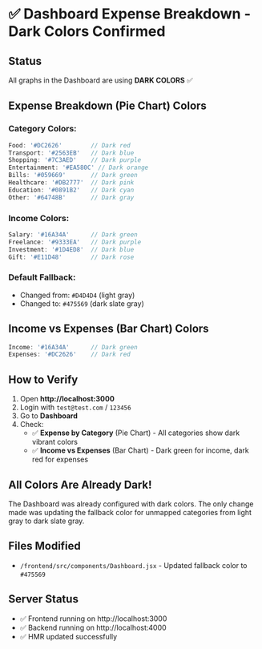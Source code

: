 # ✅ Dashboard Expense Breakdown - Dark Colors Confirmed

## Status
All graphs in the Dashboard are using **DARK COLORS** ✅

## Expense Breakdown (Pie Chart) Colors

### Category Colors:
```javascript
Food: '#DC2626'        // Dark red
Transport: '#2563EB'   // Dark blue
Shopping: '#7C3AED'    // Dark purple
Entertainment: '#EA580C' // Dark orange
Bills: '#059669'       // Dark green
Healthcare: '#DB2777'  // Dark pink
Education: '#0891B2'   // Dark cyan
Other: '#64748B'       // Dark gray
```

### Income Colors:
```javascript
Salary: '#16A34A'      // Dark green
Freelance: '#9333EA'   // Dark purple
Investment: '#1D4ED8'  // Dark blue
Gift: '#E11D48'        // Dark rose
```

### Default Fallback:
- Changed from: `#D4D4D4` (light gray)
- Changed to: `#475569` (dark slate gray)

## Income vs Expenses (Bar Chart) Colors

```javascript
Income: '#16A34A'      // Dark green
Expenses: '#DC2626'    // Dark red
```

## How to Verify

1. Open **http://localhost:3000**
2. Login with `test@test.com` / `123456`
3. Go to **Dashboard**
4. Check:
   - ✅ **Expense by Category** (Pie Chart) - All categories show dark vibrant colors
   - ✅ **Income vs Expenses** (Bar Chart) - Dark green for income, dark red for expenses

## All Colors Are Already Dark!

The Dashboard was already configured with dark colors. The only change made was updating the fallback color for unmapped categories from light gray to dark slate gray.

## Files Modified
- `/frontend/src/components/Dashboard.jsx` - Updated fallback color to `#475569`

## Server Status
- ✅ Frontend running on http://localhost:3000
- ✅ Backend running on http://localhost:4000
- ✅ HMR updated successfully
